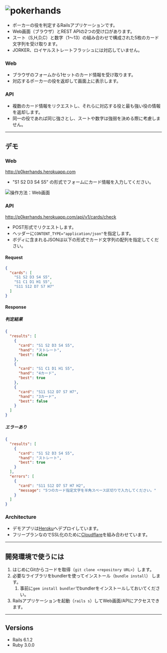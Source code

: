 # ![pokerhands](http://p0kerhands.herokuapp.com/image/logo.png "pokerhands")

- ポーカーの役を判定するRailsアプリケーションです。
- Web画面（ブラウザ）とREST APIの2つの受け口があります。
- スート（S,H,D,C）と数字（1～13）の組み合わせで構成された5枚のカード文字列を受け取ります。
- JORKER、ロイヤルストレートフラッシュには対応していません。

### Web

- ブラウザのフォームから1セットのカード情報を受け取ります。
- 対応するポーカーの役を返却して画面上に表示します。

### API

- 複数のカード情報をリクエストし、それらに対応する役と最も強い役の情報を返却します。
- 同一の役であれば同じ強さとし、スートや数字は強弱を決める際に考慮しません。

-----

## デモ

### Web

http://p0kerhands.herokuapp.com

- "S1 S2 D3 S4 S5" の形式でフォームにカード情報を入力してください。

![操作方法：Web画面](https://i.gyazo.com/b21cc57e96aa5582016d05080710bb06.gif)

### API

http://p0kerhands.herokuapp.com/api/v1/cards/check

- POST形式でリクエストします。
- ヘッダーに`CONTENT_TYPE="application/json"`を指定します。
- ボディに含まれるJSONは以下の形式でカード文字列の配列を指定してください。

#### Request

```JSON
{
  "cards": [
    "S1 S2 D3 S4 S5",
    "S1 C1 D1 H1 S5",
    "S11 S12 D7 S7 H7"
  ]
}
```

#### Response

##### 判定結果

```JSON
{
  "results": [
    {
      "card": "S1 S2 D3 S4 S5",
      "hand": "ストレート",
      "best": false
    },
    {
      "card": "S1 C1 D1 H1 S5",
      "hand": "4カード",
      "best": true
    },
    {
      "card": "S11 S12 D7 S7 H7",
      "hand": "3カード",
      "best": false
    }
  ]
}
```

##### エラーあり

```JSON
{
  "results": [
    {
      "card": "S1 S2 D3 S4 S5",
      "hand": "ストレート",
      "best": true
    }
  ],
  "errors": [
    {
      "card": "S11 S12 D7 S7 H7 H2",
      "message": "5つのカード指定文字を半角スペース区切りで入力してください。"
    }
  ]
}
```

### Architecture

- デモアプリは[Heroku]へデプロイしています。
- フリープランなのでSSL化のために[Cloudflare]を組み合わせています。

-----

## 開発環境で使うには

1. はじめにGitからコードを取得（`git clone <repository URL>`）します。
2. 必要なライブラリをbundlerを使ってインストール（`bundle install`） します。
    1. 事前に`gem install bundler`でbundlerをインストールしておいてください。
3. Railsアプリケーションを起動（`rails s`）してWeb画面/APIにアクセスできます。

-----

## Versions

- Rails 6.1.2
- Ruby 3.0.0

[Heroku]: https://jp.heroku.com/

[Cloudflare]: https://www.cloudflare.com/ja-jp/
